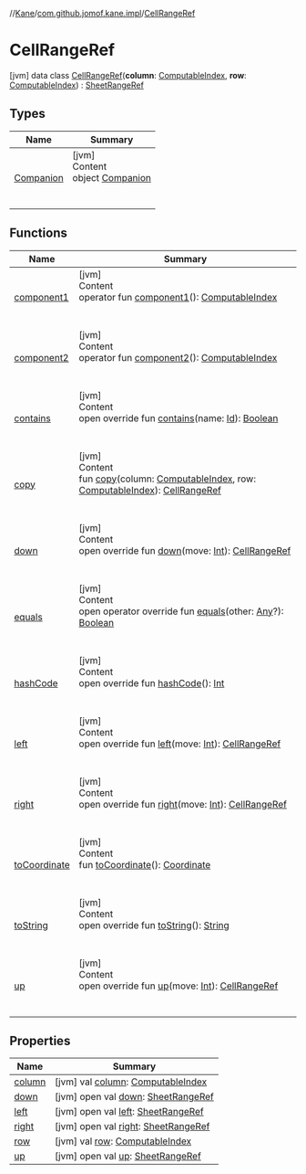 //[Kane](../../index.md)/[com.github.jomof.kane.impl](../index.md)/[CellRangeRef](index.md)



# CellRangeRef  
 [jvm] data class [CellRangeRef](index.md)(**column**: [ComputableIndex](../-computable-index/index.md), **row**: [ComputableIndex](../-computable-index/index.md)) : [SheetRangeRef](../-sheet-range-ref/index.md)   


## Types  
  
|  Name|  Summary| 
|---|---|
| <a name="com.github.jomof.kane.impl/CellRangeRef.Companion///PointingToDeclaration/"></a>[Companion](-companion/index.md)| <a name="com.github.jomof.kane.impl/CellRangeRef.Companion///PointingToDeclaration/"></a>[jvm]  <br>Content  <br>object [Companion](-companion/index.md)  <br><br><br>


## Functions  
  
|  Name|  Summary| 
|---|---|
| <a name="com.github.jomof.kane.impl/CellRangeRef/component1/#/PointingToDeclaration/"></a>[component1](component1.md)| <a name="com.github.jomof.kane.impl/CellRangeRef/component1/#/PointingToDeclaration/"></a>[jvm]  <br>Content  <br>operator fun [component1](component1.md)(): [ComputableIndex](../-computable-index/index.md)  <br><br><br>
| <a name="com.github.jomof.kane.impl/CellRangeRef/component2/#/PointingToDeclaration/"></a>[component2](component2.md)| <a name="com.github.jomof.kane.impl/CellRangeRef/component2/#/PointingToDeclaration/"></a>[jvm]  <br>Content  <br>operator fun [component2](component2.md)(): [ComputableIndex](../-computable-index/index.md)  <br><br><br>
| <a name="com.github.jomof.kane.impl/CellRangeRef/contains/#kotlin.Any/PointingToDeclaration/"></a>[contains](contains.md)| <a name="com.github.jomof.kane.impl/CellRangeRef/contains/#kotlin.Any/PointingToDeclaration/"></a>[jvm]  <br>Content  <br>open override fun [contains](contains.md)(name: [Id](../index.md#%5Bcom.github.jomof.kane.impl%2FId%2F%2F%2FPointingToDeclaration%2F%5D%2FClasslikes%2F-543657033)): [Boolean](https://kotlinlang.org/api/latest/jvm/stdlib/kotlin/-boolean/index.html)  <br><br><br>
| <a name="com.github.jomof.kane.impl/CellRangeRef/copy/#com.github.jomof.kane.impl.ComputableIndex#com.github.jomof.kane.impl.ComputableIndex/PointingToDeclaration/"></a>[copy](copy.md)| <a name="com.github.jomof.kane.impl/CellRangeRef/copy/#com.github.jomof.kane.impl.ComputableIndex#com.github.jomof.kane.impl.ComputableIndex/PointingToDeclaration/"></a>[jvm]  <br>Content  <br>fun [copy](copy.md)(column: [ComputableIndex](../-computable-index/index.md), row: [ComputableIndex](../-computable-index/index.md)): [CellRangeRef](index.md)  <br><br><br>
| <a name="com.github.jomof.kane.impl/CellRangeRef/down/#kotlin.Int/PointingToDeclaration/"></a>[down](down.md)| <a name="com.github.jomof.kane.impl/CellRangeRef/down/#kotlin.Int/PointingToDeclaration/"></a>[jvm]  <br>Content  <br>open override fun [down](down.md)(move: [Int](https://kotlinlang.org/api/latest/jvm/stdlib/kotlin/-int/index.html)): [CellRangeRef](index.md)  <br><br><br>
| <a name="kotlin/Any/equals/#kotlin.Any?/PointingToDeclaration/"></a>[equals](../../com.github.jomof.kane.impl.types/-double-algebraic-type/index.md#%5Bkotlin%2FAny%2Fequals%2F%23kotlin.Any%3F%2FPointingToDeclaration%2F%5D%2FFunctions%2F-543657033)| <a name="kotlin/Any/equals/#kotlin.Any?/PointingToDeclaration/"></a>[jvm]  <br>Content  <br>open operator override fun [equals](../../com.github.jomof.kane.impl.types/-double-algebraic-type/index.md#%5Bkotlin%2FAny%2Fequals%2F%23kotlin.Any%3F%2FPointingToDeclaration%2F%5D%2FFunctions%2F-543657033)(other: [Any](https://kotlinlang.org/api/latest/jvm/stdlib/kotlin/-any/index.html)?): [Boolean](https://kotlinlang.org/api/latest/jvm/stdlib/kotlin/-boolean/index.html)  <br><br><br>
| <a name="kotlin/Any/hashCode/#/PointingToDeclaration/"></a>[hashCode](../../com.github.jomof.kane.impl.types/-double-algebraic-type/index.md#%5Bkotlin%2FAny%2FhashCode%2F%23%2FPointingToDeclaration%2F%5D%2FFunctions%2F-543657033)| <a name="kotlin/Any/hashCode/#/PointingToDeclaration/"></a>[jvm]  <br>Content  <br>open override fun [hashCode](../../com.github.jomof.kane.impl.types/-double-algebraic-type/index.md#%5Bkotlin%2FAny%2FhashCode%2F%23%2FPointingToDeclaration%2F%5D%2FFunctions%2F-543657033)(): [Int](https://kotlinlang.org/api/latest/jvm/stdlib/kotlin/-int/index.html)  <br><br><br>
| <a name="com.github.jomof.kane.impl/CellRangeRef/left/#kotlin.Int/PointingToDeclaration/"></a>[left](left.md)| <a name="com.github.jomof.kane.impl/CellRangeRef/left/#kotlin.Int/PointingToDeclaration/"></a>[jvm]  <br>Content  <br>open override fun [left](left.md)(move: [Int](https://kotlinlang.org/api/latest/jvm/stdlib/kotlin/-int/index.html)): [CellRangeRef](index.md)  <br><br><br>
| <a name="com.github.jomof.kane.impl/CellRangeRef/right/#kotlin.Int/PointingToDeclaration/"></a>[right](right.md)| <a name="com.github.jomof.kane.impl/CellRangeRef/right/#kotlin.Int/PointingToDeclaration/"></a>[jvm]  <br>Content  <br>open override fun [right](right.md)(move: [Int](https://kotlinlang.org/api/latest/jvm/stdlib/kotlin/-int/index.html)): [CellRangeRef](index.md)  <br><br><br>
| <a name="com.github.jomof.kane.impl/CellRangeRef/toCoordinate/#/PointingToDeclaration/"></a>[toCoordinate](to-coordinate.md)| <a name="com.github.jomof.kane.impl/CellRangeRef/toCoordinate/#/PointingToDeclaration/"></a>[jvm]  <br>Content  <br>fun [toCoordinate](to-coordinate.md)(): [Coordinate](../-coordinate/index.md)  <br><br><br>
| <a name="com.github.jomof.kane.impl/CellRangeRef/toString/#/PointingToDeclaration/"></a>[toString](to-string.md)| <a name="com.github.jomof.kane.impl/CellRangeRef/toString/#/PointingToDeclaration/"></a>[jvm]  <br>Content  <br>open override fun [toString](to-string.md)(): [String](https://kotlinlang.org/api/latest/jvm/stdlib/kotlin/-string/index.html)  <br><br><br>
| <a name="com.github.jomof.kane.impl/CellRangeRef/up/#kotlin.Int/PointingToDeclaration/"></a>[up](up.md)| <a name="com.github.jomof.kane.impl/CellRangeRef/up/#kotlin.Int/PointingToDeclaration/"></a>[jvm]  <br>Content  <br>open override fun [up](up.md)(move: [Int](https://kotlinlang.org/api/latest/jvm/stdlib/kotlin/-int/index.html)): [CellRangeRef](index.md)  <br><br><br>


## Properties  
  
|  Name|  Summary| 
|---|---|
| <a name="com.github.jomof.kane.impl/CellRangeRef/column/#/PointingToDeclaration/"></a>[column](column.md)| <a name="com.github.jomof.kane.impl/CellRangeRef/column/#/PointingToDeclaration/"></a> [jvm] val [column](column.md): [ComputableIndex](../-computable-index/index.md)   <br>
| <a name="com.github.jomof.kane.impl/CellRangeRef/down/#/PointingToDeclaration/"></a>[down](index.md#%5Bcom.github.jomof.kane.impl%2FCellRangeRef%2Fdown%2F%23%2FPointingToDeclaration%2F%5D%2FProperties%2F-543657033)| <a name="com.github.jomof.kane.impl/CellRangeRef/down/#/PointingToDeclaration/"></a> [jvm] open val [down](index.md#%5Bcom.github.jomof.kane.impl%2FCellRangeRef%2Fdown%2F%23%2FPointingToDeclaration%2F%5D%2FProperties%2F-543657033): [SheetRangeRef](../-sheet-range-ref/index.md)   <br>
| <a name="com.github.jomof.kane.impl/CellRangeRef/left/#/PointingToDeclaration/"></a>[left](index.md#%5Bcom.github.jomof.kane.impl%2FCellRangeRef%2Fleft%2F%23%2FPointingToDeclaration%2F%5D%2FProperties%2F-543657033)| <a name="com.github.jomof.kane.impl/CellRangeRef/left/#/PointingToDeclaration/"></a> [jvm] open val [left](index.md#%5Bcom.github.jomof.kane.impl%2FCellRangeRef%2Fleft%2F%23%2FPointingToDeclaration%2F%5D%2FProperties%2F-543657033): [SheetRangeRef](../-sheet-range-ref/index.md)   <br>
| <a name="com.github.jomof.kane.impl/CellRangeRef/right/#/PointingToDeclaration/"></a>[right](index.md#%5Bcom.github.jomof.kane.impl%2FCellRangeRef%2Fright%2F%23%2FPointingToDeclaration%2F%5D%2FProperties%2F-543657033)| <a name="com.github.jomof.kane.impl/CellRangeRef/right/#/PointingToDeclaration/"></a> [jvm] open val [right](index.md#%5Bcom.github.jomof.kane.impl%2FCellRangeRef%2Fright%2F%23%2FPointingToDeclaration%2F%5D%2FProperties%2F-543657033): [SheetRangeRef](../-sheet-range-ref/index.md)   <br>
| <a name="com.github.jomof.kane.impl/CellRangeRef/row/#/PointingToDeclaration/"></a>[row](row.md)| <a name="com.github.jomof.kane.impl/CellRangeRef/row/#/PointingToDeclaration/"></a> [jvm] val [row](row.md): [ComputableIndex](../-computable-index/index.md)   <br>
| <a name="com.github.jomof.kane.impl/CellRangeRef/up/#/PointingToDeclaration/"></a>[up](index.md#%5Bcom.github.jomof.kane.impl%2FCellRangeRef%2Fup%2F%23%2FPointingToDeclaration%2F%5D%2FProperties%2F-543657033)| <a name="com.github.jomof.kane.impl/CellRangeRef/up/#/PointingToDeclaration/"></a> [jvm] open val [up](index.md#%5Bcom.github.jomof.kane.impl%2FCellRangeRef%2Fup%2F%23%2FPointingToDeclaration%2F%5D%2FProperties%2F-543657033): [SheetRangeRef](../-sheet-range-ref/index.md)   <br>

